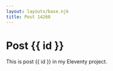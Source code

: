 ```yaml
---
layout: layouts/base.njk
title: Post 14260
---
```


# Post {{ id }}

This is post {{ id }} in my Eleventy project.
